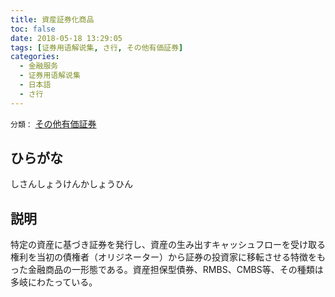 ```yaml
---
title: 資産証券化商品
toc: false
date: 2018-05-18 13:29:05
tags: [证券用语解说集, さ行, その他有価証券]
categories:
  - 金融服务
  - 证券用语解说集
  - 日本語
  - さ行
---
```


`分類：` [その他有価証券](/tags/その他有価証券/)

## ひらがな

しさんしょうけんかしょうひん

## 説明

特定の資産に基づき証券を発行し、資産の生み出すキャッシュフローを受け取る権利を当初の債権者（オリジネーター）から証券の投資家に移転させる特徴をもった金融商品の一形態である。資産担保型債券、RMBS、CMBS等、その種類は多岐にわたっている。
